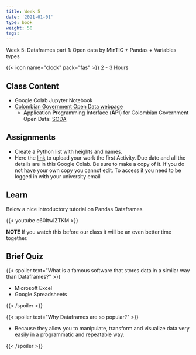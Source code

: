 ```yaml
---
title: Week 5
date: '2021-01-01'
type: book
weight: 50
tags: 
---
```


Week 5: Dataframes part 1: Open data by MinTIC + Pandas + Variables types

<!--more-->

{{< icon name="clock" pack="fas" >}}  2 - 3 Hours

## Class Content

- Google Colab Jupyter Notebook
- [Colombian Government Open Data webpage](https://datos.gov.co)
    - **A**pplication **P**rogramming **I**nterface (**API**) for Colombian Government Open Data: [SODA](https://dev.socrata.com/foundry/www.datos.gov.co/qsrc-b3k4)

## Assignments

- Create a Python list with heights and names.
- Here the [link](https://docs.google.com/forms/d/e/1FAIpQLSe9nmgJiPbk7zHAkFMEFgCTdkDxTGu9y54VGyrsI1A384Bmsg/viewform?usp=sf_link) to upload your work the first Activity. Due date and all the details are in this Google Colab. Be sure to make a copy of it. If you do not have your own copy you cannot edit. To access it you need to be logged in with your university email 

## Learn

Below a nice Introductory tutorial on Pandas Dataframes

{{< youtube e60ItwlZTKM >}}

**NOTE** If you watch this before our class it will be an even better time together. 

## Brief Quiz

{{< spoiler text="What is a famous software that stores data in a similar way than Dataframes?" >}}

- Microsoft Excel
- Google Spreadsheets

{{< /spoiler >}}


{{< spoiler text="Why Dataframes are so popular?" >}}

- Because they allow you to manipulate, transform and visualize data very easily in a programmatic and repeatable way. 

{{< /spoiler >}}


